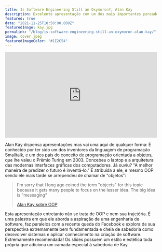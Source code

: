```yaml
---
title: Is Software Engineering Still an Oxymoron?, Alan Kay
description: Excelente apresentação com um dos mais importantes pensadores da computação
featured: true
date: "2021-11-25T10:50:00.000Z"
featuredImage: kay.jpg
permalink: "/blog/is-software-engineering-still-an-oxymoron-alan-kay/"
image: cover.jpeg
featuredImageColor: "#1E2C54"
---
```


<style>.embed-container { position: relative; padding-bottom: 56.25%; height: 0; overflow: hidden; max-width: 100%; } .embed-container iframe, .embed-container object, .embed-container embed { position: absolute; top: 0; left: 0; width: 100%; height: 100%; }</style><div class='embed-container'>
<iframe title="YouTube" width="560" height="315" src="https://www.youtube.com/embed/D43PlUr1x_E" frameBorder="0" allow="accelerometer; autoplay; clipboard-write; encrypted-media; gyroscope; picture-in-picture" allowfullscreen></iframe>
</div>

Alan Kay dispensa apresentações mas vai uma aqui de qualquer forma: É conhecido por ter sido um dos inventores da linguagem de programação Smalltalk, e um dos pais do conceito de programação orientada a objetos, que lhe valeu o Prêmio Turing em 2003. Concebeu o laptop e a arquitetura das modernas interfaces gráficas dos computadores. Já ouviu? "A melhor maneira de predizer o futuro é inventá-lo." É atribuida a ele, e mesmo OOP sendo ele mais tarde se arrependeu de chamar de "objetos":

> I'm sorry that I long ago coined the term "objects" for this topic because it gets many people to focus on the lesser idea. The big idea is "messaging"
> <footer><a href="http://lists.squeakfoundation.org/pipermail/squeak-dev/1998-October/017019.html" title="OOP">Alan Kay sobre OOP</a></footer>

Esta apresentação entretanto não se trata de OOP e nem sua trajetória. É uma palestra em que ele aborda a aspiração de uma engenharia de software, faz paralelos com a recente queda do Facebook e explora de sua perspectiva extremamente bem fundamentada e cheia de sabedoria como desevolver sistemas e aplicar conhecimento na criação de software. Extremamente recomendada! Os slides possuem um estilo e estética toda própria que adiciona um camada especial à sabedoria de Kay.